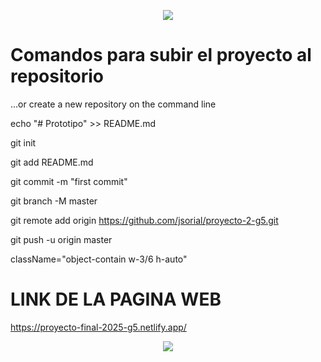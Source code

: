 <p align="center">
  <img src="https://user-images.githubusercontent.com/73097560/115834477-dbab4500-a447-11eb-908a-139a6edaec5c.gif">
</p>

# Comandos para subir el proyecto al repositorio 

…or create a new repository on the command line

echo "# Prototipo" >> README.md

git init

git add README.md

git commit -m "first commit"


git branch -M master

git remote add origin https://github.com/jsorial/proyecto-2-g5.git

git push -u origin master
  




className="object-contain w-3/6 h-auto"




# LINK DE LA PAGINA WEB

https://proyecto-final-2025-g5.netlify.app/



<p align="center">
  <img src="https://user-images.githubusercontent.com/73097560/115834477-dbab4500-a447-11eb-908a-139a6edaec5c.gif">
</p>